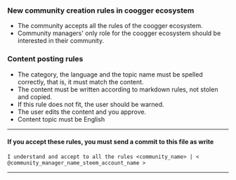 ### New community creation rules in coogger ecosystem
- The community accepts all the rules of the coogger ecosystem.
- Community managers' only role for the coogger ecosystem should be interested in their community.

### Content posting rules

- The category, the language and the topic name must be spelled correctly, that is, it must match the content.
- The content must be written according to markdown rules, not stolen and copied.
- If this rule does not fit, the user should be warned.
- The user edits the content and you approve.
- Content topic must be English

-------

#### If you accept these rules, you must send a commit to this file as write
```
I understand and accept to all the rules <community_name> | < @community_manager_name_steem_account_name >
```

---------
